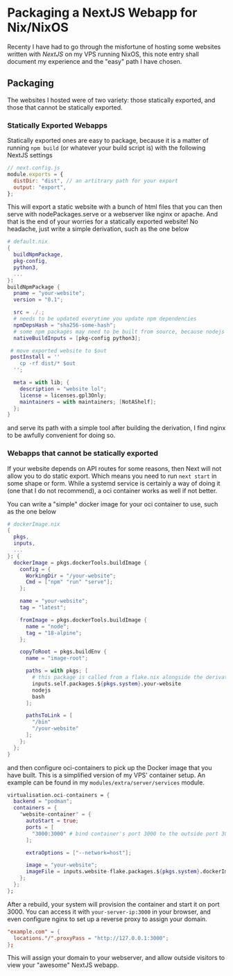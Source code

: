 # Packaging a NextJS Webapp for Nix/NixOS

Recenty I have had to go through the misfortune of hosting some websites written with _NextJS_ on my VPS running NixOS, this note entry shall document
my experience and the "easy" path I have chosen.

## Packaging

The websites I hosted were of two variety: those statically exported, and those that cannot be statically exported.

### Statically Exported Webapps

Statically exported ones are easy to package, because it is a matter of running `npm build` (or whatever your build script is) with the following NextJS settings

```js
// next.config.js
module.exports = {
  distDir: "dist", // an artitrary path for your export
  output: "export",
};
```

This will export a static website with a bunch of html files that you can then serve with nodePackages.serve or a webserver like nginx or apache.
And that is the end of your worries for a statically exported website! No headache, just write a simple derivation, such as the one below

```nix
# default.nix
{
  buildNpmPackage,
  pkg-config,
  python3,
  ...
}:
buildNpmPackage {
  pname = "your-website";
  version = "0.1";

  src = ./.;
  # needs to be updated everytime you update npm dependencies
  npmDepsHash = "sha256-some-hash";
  # some npm packages may need to be built from source, because nodejs is a *terrible* ecosystem
  nativeBuildInputs = [pkg-config python3];

 # move exported website to $out
 postInstall = ''
    cp -rf dist/* $out
  '';

  meta = with lib; {
    description = "website lol";
    license = licenses.gpl3Only;
    maintainers = with maintainers; [NotAShelf];
  };
}
```

and serve its path with a simple tool after building the derivation, I find nginx to be awfully convenient for doing so.

### Webapps that cannot be statically exported

If your website depends on API routes for some reasons, then Next will not allow you to do static export. Which means you need to run `next start` in some shape or form. While a systemd service is certainly a way of doing it (one that I do not recommend), a oci container works as well if not better.

You can write a "simple" docker image for your oci container to use, such as the one below

```nix
# dockerImage.nix
{
  pkgs,
  inputs,
  ...
}: {
  dockerImage = pkgs.dockerTools.buildImage {
    config = {
      WorkingDir = "/your-website";
      Cmd = ["npm" "run" "serve"];
    };

    name = "your-website";
    tag = "latest";

    fromImage = pkgs.dockerTools.buildImage {
      name = "node";
      tag = "18-alpine";
    };

    copyToRoot = pkgs.buildEnv {
      name = "image-root";

      paths = with pkgs; [
        # this package is called from a flake.nix alongside the derivation for the website
        inputs.self.packages.${pkgs.system}.your-website
        nodejs
        bash
      ];

      pathsToLink = [
        "/bin"
        "/your-website"
      ];
    };
  };
}
```

and then configure oci-containers to pick up the Docker image that you have built.
This is a simplified version of my VPS' container setup. An example can be found in my `modules/extra/server/services` module.

```nix
virtualisation.oci-containers = {
  backend = "podman";
  containers = {
    "website-container" = {
      autoStart = true;
      ports = [
        "3000:3000" # bind container's port 3000 to the outside port 3000 for NextJS
      ];

      extraOptions = ["--network=host"];

      image = "your-website";
      imageFile = inputs.website-flake.packages.${pkgs.system}.dockerImage;
    };
  };
};
```

After a rebuild, your system will provision the container and start it on port 3000. You can access it with `your-server-ip:3000` in your browser, and even configure nginx to set up a reverse proxy to assign your domain.

```conf
"example.com" = {
  locations."/".proxyPass = "http://127.0.0.1:3000";
};
```

This will assign your domain to your webserver, and allow outside visitors to view your "awesome" NextJS webapp.
